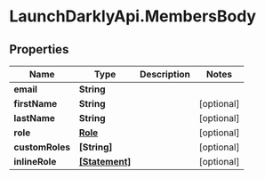 # LaunchDarklyApi.MembersBody

## Properties
Name | Type | Description | Notes
------------ | ------------- | ------------- | -------------
**email** | **String** |  | 
**firstName** | **String** |  | [optional] 
**lastName** | **String** |  | [optional] 
**role** | [**Role**](Role.md) |  | [optional] 
**customRoles** | **[String]** |  | [optional] 
**inlineRole** | [**[Statement]**](Statement.md) |  | [optional] 


